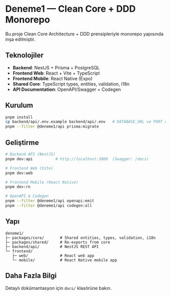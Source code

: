 # Deneme1 — Clean Core + DDD Monorepo

Bu proje Clean Core Architecture + DDD prensipleriyle monorepo yapısında inşa edilmiştir.

## Teknolojiler

- **Backend**: NestJS + Prisma + PostgreSQL
- **Frontend Web**: React + Vite + TypeScript
- **Frontend Mobile**: React Native (Expo)
- **Shared Core**: TypeScript types, entities, validation, i18n
- **API Documentation**: OpenAPI/Swagger + Codegen

## Kurulum

```bash
pnpm install
cp backend/api/.env.example backend/api/.env   # DATABASE_URL ve PORT düzenle
pnpm --filter @deneme1/api prisma:migrate
```

## Geliştirme

```bash
# Backend API (NestJS)
pnpm dev:api          # http://localhost:3000  (Swagger: /docs)

# Frontend Web (Vite)
pnpm dev:web

# Frontend Mobile (React Native)
pnpm dev:rn

# OpenAPI & Codegen
pnpm --filter @deneme1/api openapi:emit
pnpm --filter @deneme1/api codegen:all
```

## Yapı

```
deneme1/
├─ packages/core/       # Shared entities, types, validation, i18n
├─ packages/shared/     # Re-exports from core
├─ backend/api/         # NestJS REST API
└─ frontend/
   ├─ web/              # React web app
   └─ mobile/           # React Native mobile app
```

## Daha Fazla Bilgi

Detaylı dokümantasyon için `docs/` klasörüne bakın.
